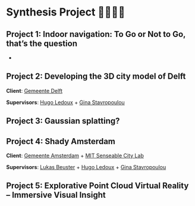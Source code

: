 

# Synthesis Project 👩‍🔧👨‍🔧


## Project 1: Indoor navigation: To Go or Not to Go, that’s the question

- 

## Project 2: Developing the 3D city model of Delft

__Client__: [Gemeente Delft](https://delft.nl)

__Supervisors__: [Hugo Ledoux](https://3d.bk.tudelft.nl/hledoux) + [Gina Stavropoulou](https://3d.bk.tudelft.nl/gstavropoulou/)

## Project 3: Gaussian splatting?

## Project 4: Shady Amsterdam

__Client__: [Gemeente Amsterdam](https://amsterdam.nl) + [MIT Senseable City Lab](https://senseable.mit.edu/)

__Supervisors__: [Lukas Beuster](https://3d.bk.tudelft.nl/lbeuster) + [Hugo Ledoux](https://3d.bk.tudelft.nl/hledoux) + [Gina Stavropoulou](https://3d.bk.tudelft.nl)

## Project 5: Explorative Point Cloud Virtual Reality – Immersive Visual Insight
